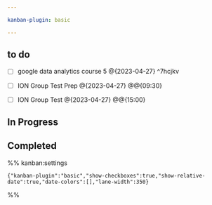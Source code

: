 ```yaml
---

kanban-plugin: basic

---
```


## to do

- [ ] google data analytics course 5 @{2023-04-27} ^7hcjkv
- [ ] ION Group Test Prep @{2023-04-27} @@{09:30}
- [ ] ION Group Test @{2023-04-27} @@{15:00}


## In Progress



## Completed





%% kanban:settings
```
{"kanban-plugin":"basic","show-checkboxes":true,"show-relative-date":true,"date-colors":[],"lane-width":350}
```
%%